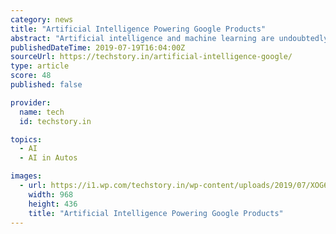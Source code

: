 ```yaml
---
category: news
title: "Artificial Intelligence Powering Google Products"
abstract: "Artificial intelligence and machine learning are undoubtedly the major ... Also, Google’s self-driving car division, Waymo, has incorporated deep learning algorithms into their autonomous systems, to make self-driving cars more efficient at analyzing ..."
publishedDateTime: 2019-07-19T16:04:00Z
sourceUrl: https://techstory.in/artificial-intelligence-google/
type: article
score: 48
published: false

provider:
  name: tech
  id: techstory.in

topics:
  - AI
  - AI in Autos

images:
  - url: https://i1.wp.com/techstory.in/wp-content/uploads/2019/07/XOG65MXTMULSPWJJL5W3GRLFPE.jpg?fit=968%2C436&#038;ssl=1
    width: 968
    height: 436
    title: "Artificial Intelligence Powering Google Products"
---
```

